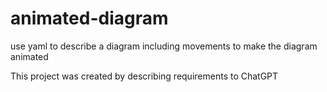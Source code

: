 # animated-diagram
use yaml to describe a diagram including movements to make the diagram animated

This project was created by describing requirements to ChatGPT